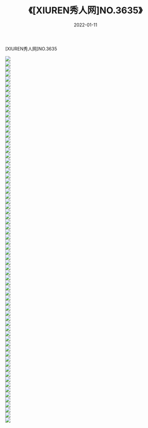 ﻿---
layout: post
title:  《[XIUREN秀人网]NO.3635》
date:   2022-01-11
img: http://img.660000.xyz/Sharelink/秀人网/秀人网第04部分/[XIUREN秀人网]NO.3635/000.jpg
categories: [美女, 清纯, 唯美]
---

[XIUREN秀人网]NO.3635

 ![](http://img.660000.xyz/Sharelink/秀人网/秀人网第04部分/[XIUREN秀人网]NO.3635/001.jpg) <br>![](http://img.660000.xyz/Sharelink/秀人网/秀人网第04部分/[XIUREN秀人网]NO.3635/002.jpg) <br>![](http://img.660000.xyz/Sharelink/秀人网/秀人网第04部分/[XIUREN秀人网]NO.3635/003.jpg) <br>![](http://img.660000.xyz/Sharelink/秀人网/秀人网第04部分/[XIUREN秀人网]NO.3635/004.jpg) <br>![](http://img.660000.xyz/Sharelink/秀人网/秀人网第04部分/[XIUREN秀人网]NO.3635/005.jpg) <br>![](http://img.660000.xyz/Sharelink/秀人网/秀人网第04部分/[XIUREN秀人网]NO.3635/006.jpg) <br>![](http://img.660000.xyz/Sharelink/秀人网/秀人网第04部分/[XIUREN秀人网]NO.3635/007.jpg) <br>![](http://img.660000.xyz/Sharelink/秀人网/秀人网第04部分/[XIUREN秀人网]NO.3635/008.jpg) <br>![](http://img.660000.xyz/Sharelink/秀人网/秀人网第04部分/[XIUREN秀人网]NO.3635/009.jpg) <br>![](http://img.660000.xyz/Sharelink/秀人网/秀人网第04部分/[XIUREN秀人网]NO.3635/010.jpg) <br>![](http://img.660000.xyz/Sharelink/秀人网/秀人网第04部分/[XIUREN秀人网]NO.3635/011.jpg) <br>![](http://img.660000.xyz/Sharelink/秀人网/秀人网第04部分/[XIUREN秀人网]NO.3635/012.jpg) <br>![](http://img.660000.xyz/Sharelink/秀人网/秀人网第04部分/[XIUREN秀人网]NO.3635/013.jpg) <br>![](http://img.660000.xyz/Sharelink/秀人网/秀人网第04部分/[XIUREN秀人网]NO.3635/014.jpg) <br>![](http://img.660000.xyz/Sharelink/秀人网/秀人网第04部分/[XIUREN秀人网]NO.3635/015.jpg) <br>![](http://img.660000.xyz/Sharelink/秀人网/秀人网第04部分/[XIUREN秀人网]NO.3635/016.jpg) <br>![](http://img.660000.xyz/Sharelink/秀人网/秀人网第04部分/[XIUREN秀人网]NO.3635/017.jpg) <br>![](http://img.660000.xyz/Sharelink/秀人网/秀人网第04部分/[XIUREN秀人网]NO.3635/018.jpg) <br>![](http://img.660000.xyz/Sharelink/秀人网/秀人网第04部分/[XIUREN秀人网]NO.3635/019.jpg) <br>![](http://img.660000.xyz/Sharelink/秀人网/秀人网第04部分/[XIUREN秀人网]NO.3635/020.jpg) <br>![](http://img.660000.xyz/Sharelink/秀人网/秀人网第04部分/[XIUREN秀人网]NO.3635/021.jpg) <br>![](http://img.660000.xyz/Sharelink/秀人网/秀人网第04部分/[XIUREN秀人网]NO.3635/022.jpg) <br>![](http://img.660000.xyz/Sharelink/秀人网/秀人网第04部分/[XIUREN秀人网]NO.3635/023.jpg) <br>![](http://img.660000.xyz/Sharelink/秀人网/秀人网第04部分/[XIUREN秀人网]NO.3635/024.jpg) <br>![](http://img.660000.xyz/Sharelink/秀人网/秀人网第04部分/[XIUREN秀人网]NO.3635/025.jpg) <br>![](http://img.660000.xyz/Sharelink/秀人网/秀人网第04部分/[XIUREN秀人网]NO.3635/026.jpg) <br>![](http://img.660000.xyz/Sharelink/秀人网/秀人网第04部分/[XIUREN秀人网]NO.3635/027.jpg) <br>![](http://img.660000.xyz/Sharelink/秀人网/秀人网第04部分/[XIUREN秀人网]NO.3635/028.jpg) <br>![](http://img.660000.xyz/Sharelink/秀人网/秀人网第04部分/[XIUREN秀人网]NO.3635/029.jpg) <br>![](http://img.660000.xyz/Sharelink/秀人网/秀人网第04部分/[XIUREN秀人网]NO.3635/030.jpg) <br>![](http://img.660000.xyz/Sharelink/秀人网/秀人网第04部分/[XIUREN秀人网]NO.3635/031.jpg) <br>![](http://img.660000.xyz/Sharelink/秀人网/秀人网第04部分/[XIUREN秀人网]NO.3635/032.jpg) <br>![](http://img.660000.xyz/Sharelink/秀人网/秀人网第04部分/[XIUREN秀人网]NO.3635/033.jpg) <br>![](http://img.660000.xyz/Sharelink/秀人网/秀人网第04部分/[XIUREN秀人网]NO.3635/034.jpg) <br>![](http://img.660000.xyz/Sharelink/秀人网/秀人网第04部分/[XIUREN秀人网]NO.3635/035.jpg) <br>![](http://img.660000.xyz/Sharelink/秀人网/秀人网第04部分/[XIUREN秀人网]NO.3635/036.jpg) <br>![](http://img.660000.xyz/Sharelink/秀人网/秀人网第04部分/[XIUREN秀人网]NO.3635/037.jpg) <br>![](http://img.660000.xyz/Sharelink/秀人网/秀人网第04部分/[XIUREN秀人网]NO.3635/038.jpg) <br>![](http://img.660000.xyz/Sharelink/秀人网/秀人网第04部分/[XIUREN秀人网]NO.3635/039.jpg) <br>![](http://img.660000.xyz/Sharelink/秀人网/秀人网第04部分/[XIUREN秀人网]NO.3635/040.jpg) <br>![](http://img.660000.xyz/Sharelink/秀人网/秀人网第04部分/[XIUREN秀人网]NO.3635/041.jpg) <br>![](http://img.660000.xyz/Sharelink/秀人网/秀人网第04部分/[XIUREN秀人网]NO.3635/042.jpg) <br>![](http://img.660000.xyz/Sharelink/秀人网/秀人网第04部分/[XIUREN秀人网]NO.3635/043.jpg) <br>![](http://img.660000.xyz/Sharelink/秀人网/秀人网第04部分/[XIUREN秀人网]NO.3635/044.jpg) <br>![](http://img.660000.xyz/Sharelink/秀人网/秀人网第04部分/[XIUREN秀人网]NO.3635/045.jpg) <br>![](http://img.660000.xyz/Sharelink/秀人网/秀人网第04部分/[XIUREN秀人网]NO.3635/046.jpg) <br>![](http://img.660000.xyz/Sharelink/秀人网/秀人网第04部分/[XIUREN秀人网]NO.3635/047.jpg) <br>![](http://img.660000.xyz/Sharelink/秀人网/秀人网第04部分/[XIUREN秀人网]NO.3635/048.jpg) <br>![](http://img.660000.xyz/Sharelink/秀人网/秀人网第04部分/[XIUREN秀人网]NO.3635/049.jpg) <br>![](http://img.660000.xyz/Sharelink/秀人网/秀人网第04部分/[XIUREN秀人网]NO.3635/050.jpg) <br>![](http://img.660000.xyz/Sharelink/秀人网/秀人网第04部分/[XIUREN秀人网]NO.3635/051.jpg) <br>![](http://img.660000.xyz/Sharelink/秀人网/秀人网第04部分/[XIUREN秀人网]NO.3635/052.jpg) <br>![](http://img.660000.xyz/Sharelink/秀人网/秀人网第04部分/[XIUREN秀人网]NO.3635/053.jpg) <br>![](http://img.660000.xyz/Sharelink/秀人网/秀人网第04部分/[XIUREN秀人网]NO.3635/054.jpg) <br>![](http://img.660000.xyz/Sharelink/秀人网/秀人网第04部分/[XIUREN秀人网]NO.3635/055.jpg) <br>![](http://img.660000.xyz/Sharelink/秀人网/秀人网第04部分/[XIUREN秀人网]NO.3635/056.jpg) <br>![](http://img.660000.xyz/Sharelink/秀人网/秀人网第04部分/[XIUREN秀人网]NO.3635/057.jpg) <br>![](http://img.660000.xyz/Sharelink/秀人网/秀人网第04部分/[XIUREN秀人网]NO.3635/058.jpg) <br>![](http://img.660000.xyz/Sharelink/秀人网/秀人网第04部分/[XIUREN秀人网]NO.3635/059.jpg) <br>![](http://img.660000.xyz/Sharelink/秀人网/秀人网第04部分/[XIUREN秀人网]NO.3635/060.jpg) <br>![](http://img.660000.xyz/Sharelink/秀人网/秀人网第04部分/[XIUREN秀人网]NO.3635/061.jpg) <br>![](http://img.660000.xyz/Sharelink/秀人网/秀人网第04部分/[XIUREN秀人网]NO.3635/062.jpg) <br>![](http://img.660000.xyz/Sharelink/秀人网/秀人网第04部分/[XIUREN秀人网]NO.3635/063.jpg) <br>![](http://img.660000.xyz/Sharelink/秀人网/秀人网第04部分/[XIUREN秀人网]NO.3635/064.jpg) <br>![](http://img.660000.xyz/Sharelink/秀人网/秀人网第04部分/[XIUREN秀人网]NO.3635/065.jpg) <br>![](http://img.660000.xyz/Sharelink/秀人网/秀人网第04部分/[XIUREN秀人网]NO.3635/066.jpg) <br>![](http://img.660000.xyz/Sharelink/秀人网/秀人网第04部分/[XIUREN秀人网]NO.3635/067.jpg) <br>![](http://img.660000.xyz/Sharelink/秀人网/秀人网第04部分/[XIUREN秀人网]NO.3635/068.jpg) <br>![](http://img.660000.xyz/Sharelink/秀人网/秀人网第04部分/[XIUREN秀人网]NO.3635/069.jpg) <br>![](http://img.660000.xyz/Sharelink/秀人网/秀人网第04部分/[XIUREN秀人网]NO.3635/070.jpg) <br>![](http://img.660000.xyz/Sharelink/秀人网/秀人网第04部分/[XIUREN秀人网]NO.3635/071.jpg) <br>![](http://img.660000.xyz/Sharelink/秀人网/秀人网第04部分/[XIUREN秀人网]NO.3635/072.jpg) <br>